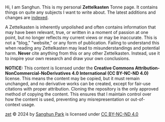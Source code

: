 Hi, I am Sanghun. This is my personal **Zettelkasten** Tonne page. It contains things on quite any subjects I want to write about. The latest additions and changes are [indexed]().

A Zettelkasten is inherently unpolished and often contains information that may have been relevant, true, or written in a moment of passion at one point, but no longer reflects my current views or may be inaccurate. This is not a "blog," "website," or any form of publication. Failing to understand this when reading any Zettelkasten may lead to misunderstandings and potential harm. **Never** cite anything from this or any other Zettelkasten. Instead, use it to inspire your own research and draw your own conclusions.

**NOTICE:** This content is licensed under the **Creative Commons Attribution-NonCommercial-NoDerivatives 4.0 International (CC BY-NC-ND 4.0)** license. This means the content may be copied, but it must remain unchanged, and no derivative works can be created, except for fair-use citations with proper attribution. Cloning the repository is the only approved method of copying the content. This ensures that I maintain control over how the content is used, preventing any misrepresentation or out-of-context usage.

[zet](https://github.com/san-ghun/zet) © 2024 by [Sanghun Park](https://github.com/san-ghun/) is licensed under [CC BY-NC-ND 4.0](https://creativecommons.org/licenses/by-nc-nd/4.0/?ref=chooser-v1)